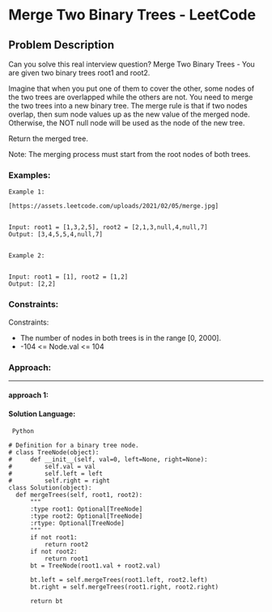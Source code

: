 # Merge Two Binary Trees - LeetCode
  
  ## Problem Description
  
  Can you solve this real interview question? Merge Two Binary Trees - You are given two binary trees root1 and root2.

Imagine that when you put one of them to cover the other, some nodes of the two trees are overlapped while the others are not. You need to merge the two trees into a new binary tree. The merge rule is that if two nodes overlap, then sum node values up as the new value of the merged node. Otherwise, the NOT null node will be used as the node of the new tree.

Return the merged tree.

Note: The merging process must start from the root nodes of both trees.
  
  ### Examples:
  ```
  Example 1:

[https://assets.leetcode.com/uploads/2021/02/05/merge.jpg]


Input: root1 = [1,3,2,5], root2 = [2,1,3,null,4,null,7]
Output: [3,4,5,5,4,null,7]


Example 2:


Input: root1 = [1], root2 = [1,2]
Output: [2,2]
  ```
  
  ### Constraints:
  
  Constraints:

 * The number of nodes in both trees is in the range [0, 2000].
 * -104 <= Node.val <= 104
  
  
  ### Approach:
  ---
  
  #### approach 1:
  

  #### Solution Language:
  ```  Python  ```
  ```
  # Definition for a binary tree node.
# class TreeNode(object):
#     def __init__(self, val=0, left=None, right=None):
#         self.val = val
#         self.left = left
#         self.right = right
class Solution(object):
    def mergeTrees(self, root1, root2):
        """
        :type root1: Optional[TreeNode]
        :type root2: Optional[TreeNode]
        :rtype: Optional[TreeNode]
        """
        if not root1:
            return root2
        if not root2:
            return root1
        bt = TreeNode(root1.val + root2.val)

        bt.left = self.mergeTrees(root1.left, root2.left)
        bt.right = self.mergeTrees(root1.right, root2.right)
        
        return bt
  ```
  
